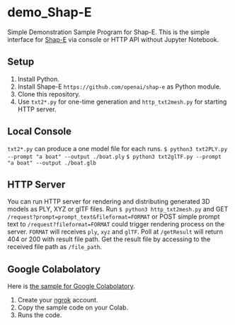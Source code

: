 # demo_Shap-E
Simple Demonstration Sample Program for Shap-E.
This is the simple interface for [Shap-E](https://github.com/openai/shap-e) via console or HTTP API without Jupyter Notebook.

## Setup

1. Install Python.
2. Install Shape-E `https://github.com/openai/shap-e` as Python module.
3. Clone this repository.
4. Use `txt2*.py` for one-time generation and `http_txt2mesh.py` for starting HTTP server.


## Local Console

`txt2*.py` can produce a one model file for each runs.
`$ python3 txt2PLY.py --prompt "a boat" --output ./boat.ply`
`$ python3 txt2glTF.py --prompt "a boat" --output ./boat.glb`


## HTTP Server

You can run HTTP server for rendering and distributing generated 3D models as PLY, XYZ or glTF files.
Run `$ python3 http_txt2mesh.py` and GET `/request?prompt=prompt_text&fileformat=FORMAT` or POST simple prompt text to `/request?fileformat=FORMAT` could trigger rendering process on the server.
`FORMAT` will receives `ply`, `xyz` and `glTF`.
Poll at `/getResult` will return 404 or 200 with result file path.
Get the result file by accessing to the received file path as `/file_path`.


## Google Colabolatory

Here is [the sample for Google Colabolatory](ColabSample.ipynb).
1. Create your [ngrok](https://ngrok.com/) account.
2. Copy the sample code on your Colab.
3. Runs the code.
